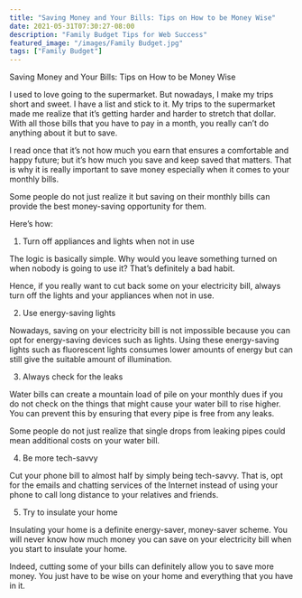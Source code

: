 ```yaml
---
title: "Saving Money and Your Bills: Tips on How to be Money Wise"
date: 2021-05-31T07:30:27-08:00
description: "Family Budget Tips for Web Success"
featured_image: "/images/Family Budget.jpg"
tags: ["Family Budget"]
---
```


Saving Money and Your Bills: Tips on How to be Money Wise

I used to love going to the supermarket. But nowadays, I make my trips short and sweet. I have a list and stick to it. My trips to the supermarket made me realize that it’s getting harder and harder to stretch that dollar. With all those bills that you have to pay in a month, you really can’t do anything about it but to save.

I read once that it’s not how much you earn that ensures a comfortable and happy future; but it’s how much you save and keep saved that matters. That is why it is really important to save money especially when it comes to your monthly bills.

Some people do not just realize it but saving on their monthly bills can provide the best money-saving opportunity for them.

Here’s how:

1. Turn off appliances and lights when not in use

The logic is basically simple. Why would you leave something turned on when nobody is going to use it? That’s definitely a bad habit. 

Hence, if you really want to cut back some on your electricity bill, always turn off the lights and your appliances when not in use.

2. Use energy-saving lights

Nowadays, saving on your electricity bill is not impossible because you can opt for energy-saving devices such as lights. Using these energy-saving lights such as fluorescent lights consumes lower amounts of energy but can still give the suitable amount of illumination.

3. Always check for the leaks

Water bills can create a mountain load of pile on your monthly dues if you do not check on the things that might cause your water bill to rise higher. You can prevent this by ensuring that every pipe is free from any leaks. 

Some people do not just realize that single drops from leaking pipes could mean additional costs on your water bill.

4. Be more tech-savvy

Cut your phone bill to almost half by simply being tech-savvy. That is, opt for the emails and chatting services of the Internet instead of using your phone to call long distance to your relatives and friends.

5. Try to insulate your home

Insulating your home is a definite energy-saver, money-saver scheme. You will never know how much money you can save on your electricity bill when you start to insulate your home.

Indeed, cutting some of your bills can definitely allow you to save more money. You just have to be wise on your home and everything that you have in it.

